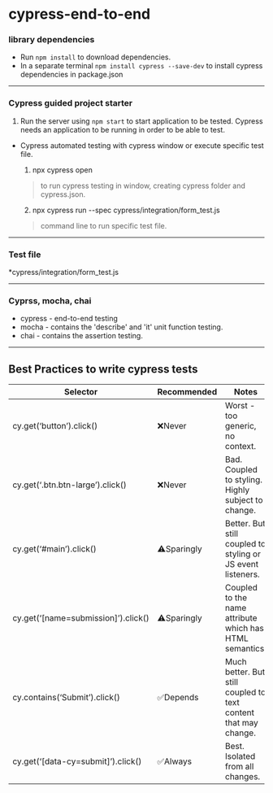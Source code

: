 # cypress-end-to-end

### library dependencies
* Run `npm install` to download dependencies.
* In a separate terminal `npm install cypress --save-dev` to install cypress dependencies in package.json

***

### Cypress guided project starter
1. Run the server using `npm start` to start application to be tested. Cypress needs an application to be running in order to be able to test.

* Cypress automated testing with cypress window or execute specific test file.
  1. npx cypress open
  > to run cypress testing in window, creating cypress folder and cypress.json.
  
  2. npx cypress run --spec cypress/integration/form_test.js
  > command line to run specific test file.

***
### Test file
*cypress/integration/form_test.js

***


### Cyprss, mocha, chai
* cypress - end-to-end testing
* mocha - contains the 'describe' and 'it' unit function testing.
* chai - contains the assertion testing.

***

## Best Practices to write cypress tests

Selector | Recommended | Notes
--- | --- | ---
cy.get(‘button’).click() |	❌Never |	Worst - too generic, no context.
cy.get(‘.btn.btn-large’).click() |	❌Never |	Bad. Coupled to styling. Highly subject to change.
cy.get(‘#main’).click() |	⚠️Sparingly |	Better. But still coupled to styling or JS event listeners.
cy.get(‘[name=submission]’).click() |	⚠️Sparingly |	Coupled to the name attribute which has HTML semantics.
cy.contains(‘Submit’).click() |	✅Depends |	Much better. But still coupled to text content that may change.
cy.get(‘[data-cy=submit]’).click() |	✅Always |	Best. Isolated from all changes.

